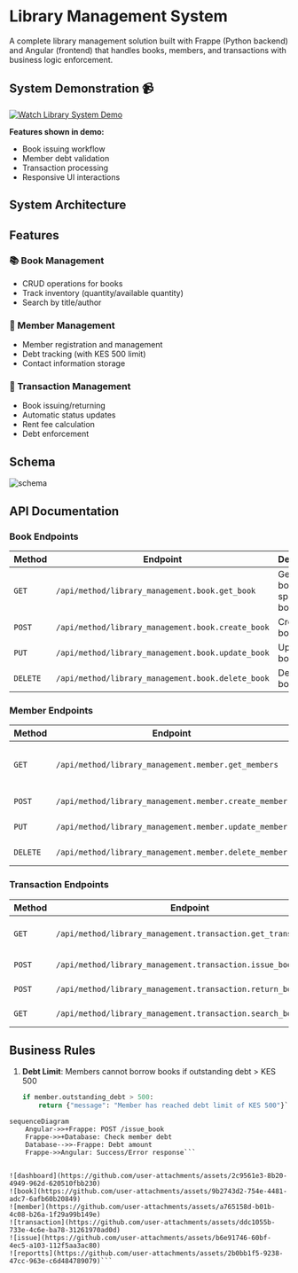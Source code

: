 # Library Management System

A complete library management solution built with Frappe (Python backend) and Angular (frontend) that handles books, members, and transactions with business logic enforcement.
## System Demonstration 📹

[![Watch Library System Demo](https://img.shields.io/badge/▶_Watch_Full_Demo_Video-4285F4?style=for-the-badge&logo=google-drive&logoColor=white)](https://drive.google.com/file/d/1R96uzbvD_Q7PHi2pJ_vn0l1KLKg_hMgL/view?usp=sharing)

**Features shown in demo:**
- Book issuing workflow
- Member debt validation
- Transaction processing
- Responsive UI interactions

## System Architecture

## Features

### 📚 Book Management
- CRUD operations for books
- Track inventory (quantity/available quantity)
- Search by title/author

### 👥 Member Management
- Member registration and management
- Debt tracking (with KES 500 limit)
- Contact information storage

### 🔄 Transaction Management
- Book issuing/returning
- Automatic status updates
- Rent fee calculation
- Debt enforcement

## Schema
![schema](https://github.com/user-attachments/assets/8e3baa70-1ecd-4388-bfcc-87ba52f4b092)


## API Documentation

### Book Endpoints

| Method | Endpoint | Description | Parameters |
|--------|----------|-------------|------------|
| `GET` | `/api/method/library_management.book.get_book` | Get all books or specific book | `book_name` (optional) |
| `POST` | `/api/method/library_management.book.create_book` | Create new book | `title`, `author`, `isbn`, `publisher`, `quantity` |
| `PUT` | `/api/method/library_management.book.update_book` | Update book | `book_name`, `title`/`author`/`isbn`/`publisher`/`quantity` |
| `DELETE` | `/api/method/library_management.book.delete_book` | Delete book | `book_name` |

### Member Endpoints

| Method | Endpoint | Description | Parameters |
|--------|----------|-------------|------------|
| `GET` | `/api/method/library_management.member.get_members` | Get all members or specific member | `email` (optional) |
| `POST` | `/api/method/library_management.member.create_member` | Create new member | `first_name`, `last_name`, `email`, `phone` |
| `PUT` | `/api/method/library_management.member.update_member` | Update member | `member_id`, `first_name`/`last_name`/`email`/`phone`/`outstanding_debt` |
| `DELETE` | `/api/method/library_management.member.delete_member` | Delete member | `member_id` |

### Transaction Endpoints

| Method | Endpoint | Description | Parameters |
|--------|----------|-------------|------------|
| `GET` | `/api/method/library_management.transaction.get_transactions` | Get all transactions or specific | `transaction_id` (optional) |
| `POST` | `/api/method/library_management.transaction.issue_book` | Issue book to member | `book_name`, `email` |
| `POST` | `/api/method/library_management.transaction.return_book` | Return book | `transaction_id`, `rent_fee` |
| `GET` | `/api/method/library_management.transaction.search_books` | Search books | `author` or `title` |

## Business Rules

1. **Debt Limit**: Members cannot borrow books if outstanding debt > KES 500
   ```python
   if member.outstanding_debt > 500:
       return {"message": "Member has reached debt limit of KES 500"}```


```mermaid
sequenceDiagram
    Angular->>+Frappe: POST /issue_book
    Frappe->>+Database: Check member debt
    Database-->>-Frappe: Debt amount
    Frappe->>Angular: Success/Error response```


![dashboard](https://github.com/user-attachments/assets/2c9561e3-8b20-4949-962d-620510fbb230)
![book](https://github.com/user-attachments/assets/9b2743d2-754e-4481-adc7-6afb60b20849)
![member](https://github.com/user-attachments/assets/a765158d-b01b-4c08-b26a-1f29a99b149e)
![transaction](https://github.com/user-attachments/assets/ddc1055b-733e-4c6e-ba78-31261970ad0d)
![issue](https://github.com/user-attachments/assets/b6e91746-60bf-4ec5-a103-112f5aa3ac80)
![reportts](https://github.com/user-attachments/assets/2b0bb1f5-9238-47cc-963e-c6d484789079)```



